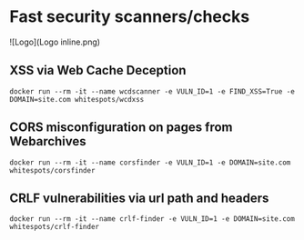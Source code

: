 # Fast security scanners/checks
![Logo](Logo inline.png)

## XSS via Web Cache Deception
`docker run --rm -it --name wcdscanner -e VULN_ID=1 -e FIND_XSS=True -e DOMAIN=site.com whitespots/wcdxss`

## CORS misconfiguration on pages from Webarchives
`docker run --rm -it --name corsfinder -e VULN_ID=1 -e DOMAIN=site.com whitespots/corsfinder`

## CRLF vulnerabilities via url path and headers
`docker run --rm -it --name crlf-finder -e VULN_ID=1 -e DOMAIN=site.com whitespots/crlf-finder`
